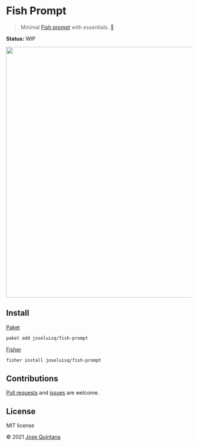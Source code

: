 # Fish Prompt

> Minimal [Fish prompt](https://fishshell.com/docs/current/cmds/fish_prompt.html) with essentials. 🐠

**Status:** WIP

<img src="https://user-images.githubusercontent.com/1700322/108569595-67033f80-730c-11eb-9362-e67bd3767628.png" width="680">

## Install

[Paket](https://github.com/joseluisq/paket)

```sh
paket add joseluisq/fish-prompt
```

[Fisher](https://github.com/jorgebucaran/fisher)

```sh
fisher install joseluisq/fish-prompt
```

## Contributions

[Pull requests](https://github.com/joseluisq/gitnow/pulls) and [issues](https://github.com/joseluisq/gitnow/issues) are welcome.

## License
MIT license

© 2021 [Jose Quintana](http://git.io/joseluisq)

